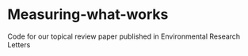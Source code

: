 # Measuring-what-works
Code for our topical review paper published in Environmental Research Letters
